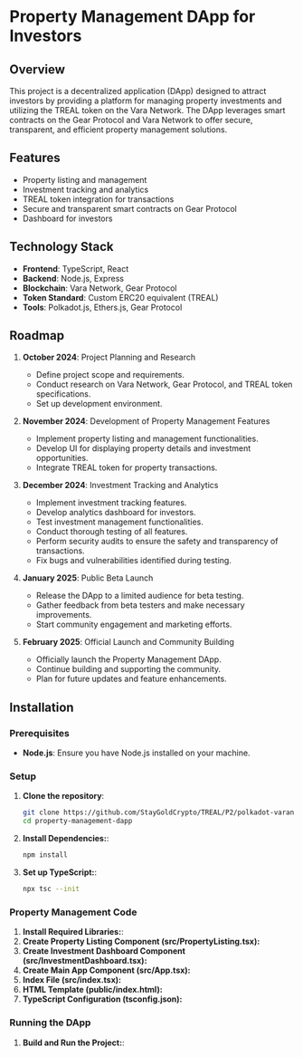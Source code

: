 # Property Management DApp for Investors

## Overview
This project is a decentralized application (DApp) designed to attract investors by providing a platform for managing property investments and utilizing the TREAL token on the Vara Network. The DApp leverages smart contracts on the Gear Protocol and Vara Network to offer secure, transparent, and efficient property management solutions.

## Features
- Property listing and management
- Investment tracking and analytics
- TREAL token integration for transactions
- Secure and transparent smart contracts on Gear Protocol
- Dashboard for investors

## Technology Stack
- **Frontend**: TypeScript, React
- **Backend**: Node.js, Express
- **Blockchain**: Vara Network, Gear Protocol
- **Token Standard**: Custom ERC20 equivalent (TREAL)
- **Tools**: Polkadot.js, Ethers.js, Gear Protocol

## Roadmap

1. **October 2024**: Project Planning and Research
   - Define project scope and requirements.
   - Conduct research on Vara Network, Gear Protocol, and TREAL token specifications.
   - Set up development environment.

2. **November 2024**: Development of Property Management Features
   - Implement property listing and management functionalities.
   - Develop UI for displaying property details and investment opportunities.
   - Integrate TREAL token for property transactions.

3. **December 2024**: Investment Tracking and Analytics
   - Implement investment tracking features.
   - Develop analytics dashboard for investors.
   - Test investment management functionalities.
   - Conduct thorough testing of all features.
   - Perform security audits to ensure the safety and transparency of transactions.
   - Fix bugs and vulnerabilities identified during testing.

4. **January 2025**: Public Beta Launch
   - Release the DApp to a limited audience for beta testing.
   - Gather feedback from beta testers and make necessary improvements.
   - Start community engagement and marketing efforts.

5. **February 2025**: Official Launch and Community Building
   - Officially launch the Property Management DApp.
   - Continue building and supporting the community.
   - Plan for future updates and feature enhancements.

## Installation

### Prerequisites
- **Node.js**: Ensure you have Node.js installed on your machine.

### Setup

1. **Clone the repository**:
   ```bash
   git clone https://github.com/StayGoldCrypto/TREAL/P2/polkadot-varanetwork-investor-dashboard-dapp.git
   cd property-management-dapp

2. **Install Dependencies:**:
   ```bash
   npm install

3. **Set up TypeScript:**:
   ```bash
   npx tsc --init

### Property Management Code

1. **Install Required Libraries:**:
2. **Create Property Listing Component (src/PropertyListing.tsx):**
3. **Create Investment Dashboard Component (src/InvestmentDashboard.tsx):**
4. **Create Main App Component (src/App.tsx):**
5. **Index File (src/index.tsx):**
6. **HTML Template (public/index.html):**
7. **TypeScript Configuration (tsconfig.json):**

### Running the DApp

1. **Build and Run the Project:**:
